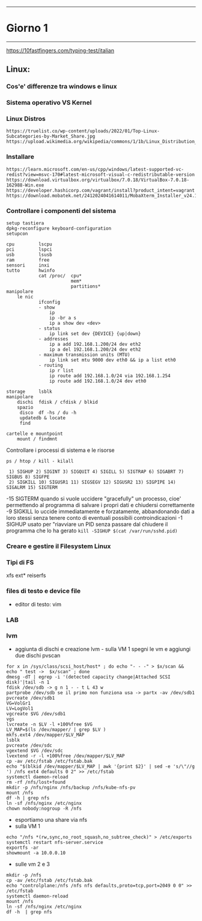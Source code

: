 *****************************
# Giorno 1
*****************************

https://10fastfingers.com/typing-test/italian


## Linux:
### Cos'e' differenze tra windows e linux

### Sistema operativo VS Kernel

### Linux Distros

    https://truelist.co/wp-content/uploads/2022/01/Top-Linux-Subcategories-by-Market_Share.jpg
    https://upload.wikimedia.org/wikipedia/commons/1/1b/Linux_Distribution_Timeline.svg

### Installare

    https://learn.microsoft.com/en-us/cpp/windows/latest-supported-vc-redist?view=msvc-170#latest-microsoft-visual-c-redistributable-version
    https://download.virtualbox.org/virtualbox/7.0.18/VirtualBox-7.0.18-162988-Win.exe
    https://developer.hashicorp.com/vagrant/install?product_intent=vagrant
    https://download.mobatek.net/2412024041614011/MobaXterm_Installer_v24.1.zip


### Controllare i componenti del sistema

    setup tastiera
    dpkg-reconfigure keyboard-configuration
    setupcon
    
    cpu         lscpu
    pci         lspci
    usb         lsusb
    ram         free
    sensori     inxi    
    tutto       hwinfo
                cat /proc/  cpu*
                            mem*
                            partitions*
    manipolare 
        le nic
                ifconfig
                - show
                    ip
                    ip -br a s 
                    ip a show dev <dev>
                - status
                    ip link set dev {DEVICE} {up|down}
                - addresses
                    ip a add 192.168.1.200/24 dev eth2
                    ip a del 192.168.1.200/24 dev eth2
                - maximum transmission units (MTU)
                    ip link set mtu 9000 dev eth0 && ip a list eth0
                - routing
                    ip r list
                    ip route add 192.168.1.0/24 via 192.168.1.254
                    ip route add 192.168.1.0/24 dev eth0

    storage     lsblk
    manipolare
        dischi  fdisk / cfdisk / blkid
        spazio
         disco  df -hs / du -h
         updatedb & locate
         find

    cartelle e mountpoint
        mount / findmnt

Controllare i processi di sistema e le risorse
    
    ps / htop / kill - kilall

     1) SIGHUP 2) SIGINT 3) SIGQUIT	4) SIGILL 5) SIGTRAP 6) SIGABRT	7) SIGBUS 8) SIGFPE
     2) SIGKILL	10) SIGUSR1 11) SIGSEGV 12) SIGUSR2	13) SIGPIPE	14) SIGALRM	15) SIGTERM

   -15 SIGTERM quando si vuole uccidere "gracefully" un processo, cioe' permettendo
    al programma di salvare i propri dati e chiudersi correttamente   
   -9 SIGKILL lo uccide immediatamente e forzatamente, abbandonando dati a loro stessi
    senza tenere conto di eventuali possibili controindicazioni
   -1 SIGHUP usato per "riavviare un PID senza passare dal chiudere il programma 
    che lo ha gerato
    `kill -SIGHUP $(cat /var/run/sshd.pid)`
 

### Creare e gestire il Filesystem Linux

### Tipi di FS
xfs ext* reiserfs
### files di testo e device file
- editor di testo: vim

### LAB

### lvm
- aggiunta di dischi e creazione lvm
        - sulla VM 1
            spegni le vm e aggiungi due dischi
            pvscan
```
for x in /sys/class/scsi_host/host* ; do echo "- - -" > $x/scan && echo " test ->  $x/scan" ; done
dmesg -dT | egrep -i '(detected capacity change|Attached SCSI disk)'|tail -n 1
fdisk /dev/sdb -> g n 1 - - t L 43 w
partprobe /dev/sdb se il primo non funziona usa -> partx -av /dev/sdb1
pvcreate /dev/sdb1
VG=VolGr1
LV=LogVol1
vgcreate $VG /dev/sdb1
vgs
lvcreate -n $LV -l +100%free $VG
LV_MAP=$(ls /dev/mapper/ | grep $LV )
mkfs.ext4 /dev/mapper/$LV_MAP
lsblk
pvcreate /dev/sdc
vgextend $VG /dev/sdc
lvextend -r -l +100%free /dev/mapper/$LV_MAP
cp -av /etc/fstab /etc/fstab.bak
echo "$(blkid /dev/mapper/$LV_MAP | awk '{print $2}' | sed -e 's/\"//g ') /nfs ext4 defaults 0 2" >> /etc/fstab
systemctl daemon-reload
rm -rf /nfs/lost+found
mkdir -p /nfs/nginx /nfs/backup /nfs/kube-nfs-pv
mount /nfs
df -h | grep nfs
ln -sf /nfs/nginx /etc/nginx
chown nobody:nogroup -R /nfs
```
- esportiamo una share via nfs
- sulla VM 1
```
echo "/nfs *(rw,sync,no_root_squash,no_subtree_check)" > /etc/exports
systemctl restart nfs-server.service
exportfs -ar
showmount -a 10.0.0.10
```
- sulle vm 2 e 3 
```
mkdir -p /nfs
cp -av /etc/fstab /etc/fstab.bak
echo "controlplane:/nfs /nfs nfs defaults,proto=tcp,port=2049 0 0" >> /etc/fstab
systemctl daemon-reload
mount /nfs
ln -sf /nfs/nginx /etc/nginx
df -h  | grep nfs 
```